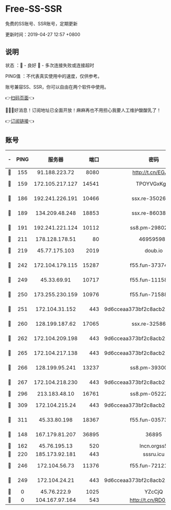 # Free-SS-SSR

免费的SS账号、SSR账号，定期更新

更新时间：2019-04-27 12:57 +0800

## 说明

状态     ：🙂 - 良好 🙁 - 多次连接失败或连接超时

PING值   ：不代表真实使用中的速度，仅供参考。

账号兼容SS、SSR，你可以自由在两个软件中使用。

👉[扫码页面](https://liesauer.github.io/Free-SS-SSR/)👈

🎉🎉🎉好消息！订阅地址已全面开放！麻麻再也不用担心我要人工维护酸酸乳了！

👉[订阅链接](https://www.liesauer.net/yogurt/subscribe?ACCESS_TOKEN=DAYxR3mMaZAsaqUb)👈

## 账号

|-|PING|服务器|端口|密码|加密方式|区域|
|:----:|:----:|:-----:|-----:|:----:|:----:|:----:|
|🙂|155|91.188.223.72|8080|http://t.cn/EGJIyrl|rc4-md5|RU|
|🙂|159|172.105.217.127|14541|TPOYVGxKglpi|aes-256-cfb|JP|
|🙂|186|192.241.226.191|10466|ssx.re-35026033|aes-256-cfb|US|
|🙂|189|134.209.48.248|18853|ssx.re-86038973|aes-256-cfb|US|
|🙂|191|192.241.221.124|10112|ss8.pm-29802599|aes-256-cfb|US|
|🙂|211|178.128.178.51|80|469595985|chacha20|US|
|🙂|219|45.77.175.103|2019|doub.io|aes-128-ctr|SG|
|🙂|242|172.104.179.115|15287|f55.fun-37374553|aes-256-cfb|SG|
|🙂|249|45.33.69.91|10717|f55.fun-11158314|aes-256-cfb|US|
|🙂|250|173.255.230.159|10976|f55.fun-71588324|aes-256-cfb|US|
|🙂|251|172.104.31.152|443|9d6cceaa373bf2c8acb22e60b6a58be6|aes-256-cfb|US|
|🙂|260|128.199.187.62|17065|ssx.re-32586020|aes-256-cfb|SG|
|🙂|262|172.104.209.198|443|9d6cceaa373bf2c8acb22e60b6a58be6|aes-256-cfb|US|
|🙂|265|172.104.217.138|443|9d6cceaa373bf2c8acb22e60b6a58be6|aes-256-cfb|US|
|🙂|266|128.199.95.241|13237|ss8.pm-39300610|aes-256-cfb|SG|
|🙂|267|172.104.218.230|443|9d6cceaa373bf2c8acb22e60b6a58be6|aes-256-cfb|US|
|🙂|296|213.183.48.10|16761|ss8.pm-05222807|rc4-md5|RU|
|🙂|309|172.104.215.24|443|9d6cceaa373bf2c8acb22e60b6a58be6|aes-256-cfb|US|
|🙂|311|45.33.80.198|18367|f55.fun-03573008|aes-256-cfb|US|
|🙂|148|167.179.81.207|36895|36895|aes-256-cfb|JP|
|🙂|162|45.76.195.13|520|lncn.orgss5|rc4|JP|
|🙂|220|185.173.92.181|443|sssru.icu|rc4-md5|RU|
|🙂|246|172.104.56.73|11376|f55.fun-72121138|aes-256-cfb|SG|
|🙂|249|172.104.24.21|443|9d6cceaa373bf2c8acb22e60b6a58be6|aes-256-cfb|US|
|🙁|0|45.76.222.9|1025|YZcCjQ|rc4-md5|JP|
|🙁|0|104.167.97.164|543|http://t.cn/RD0D7sx|rc4-md5|CA|
